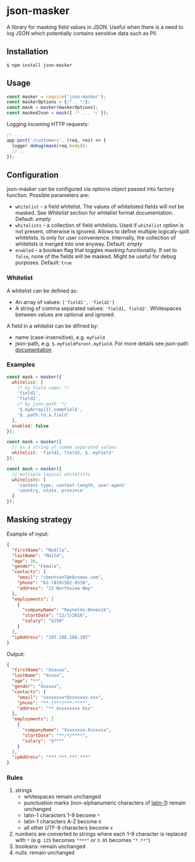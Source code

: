 # json-masker

A library for masking field values in JSON. Useful when there is a need to log JSON which potentially contains sensitive data such as PII.

## Installation
```
$ npm install json-masker
```

## Usage
```js
const masker = require('json-masker');
const maskerOptions = {/*...*/};
const mask = masker(maskerOptions);
const maskedJson = mask({ /* ... */ });
```
Logging incoming HTTP requests:
```js
// ...
app.post('/customers', (req, res) => {
  logger.debug(mask(req.body));
  // ...
});
```

## Configuration
json-masker can be configured via options object passed into factory function. Possible parameters are:
 * `whitelist` - a field whitelist. The values of whitelisted fields will _not_ be masked. See _Whitelist_ section for whitelist format documentation. Default: _empty_
 * `whitelists` - a collection of field whitelists. Used if `whitelist` option is not present, otherwise is ignored. Allows to define multiple logicaly-split whitelists. Is only for user convenience. Internally, the collection of whitelists is merged into one anyway. Default: _empty_
 * `enabled` - a boolean flag that toggles masking functionality. If set to `false`, none of the fields will be masked. Might be useful for debug purposes. Default: `true`

### Whitelist
A whitelist can be defined as:
* An array of values: `['field1', 'field2']`
* A string of comma separated values: `'field1, field2'`. Whitespaces between values are optional and ignored.

A field in a whitelist can be difined by:
* name (case-insensitive), e.g. `myField`
* json-path, e.g. `$.myFieldParent.myField`. For more details see json-path [documentation](https://github.com/dchester/jsonpath)

### Examples
```js
const mask = masker({
  whitelist: [
    /* by field name: */
    'field1',
    'field2',
    /* by json-path: */
    '$.myArray[1].someField',
    '$..path.to.a.field'
  ],
  enabled: false
});
```
```js
const mask = masker({
  // as a string of comma separated values
  whitelist: 'field1, field2, $..myField'
});
```
```js
const mask = masker({
  // multiple logical whitelists
  whitelists: [
    'content-type, content-length, user-agent'
    'country, state, province'
  ]
});
```

## Masking strategy
Example of input:
```json
{
  "firstName": "Noëlla",
  "lastName": "Maïté",
  "age": 26,
  "gender": "Female",
  "contacts": {
    "email": "cbentson7@nbcnews.com",
    "phone": "62-(819)562-8538",
    "address": "12 Northview Way"
  },
  "employments": [
    {
      "companyName": "Reynolds-Denesik",
      "startDate": "12/7/2016",
      "salary": "$150"
    }
  ],
  "ipAddress": "107.196.186.197"
}
```
Output:
```json
{
  "firstName": "Xxxxxx",
  "lastName": "Xxxxx",
  "age": "**",
  "gender": "Xxxxxx",
  "contacts": {
    "email": "xxxxxxxx*@xxxxxxx.xxx",
    "phone": "**-(***)***-****",
    "address": "** Xxxxxxxxx Xxx"
  },
  "employments": [
    {
      "companyName": "Xxxxxxxx-Xxxxxxx",
      "startDate": "**/*/****",
      "salary": "$***"
    }
  ],
  "ipAddress": "***.***.***.***"
}
```
### Rules
1. strings
    * whitespaces remain unchanged 
    * punctuation marks (non-alphanumeric characters of [latin-1](http://jrgraphix.net/r/Unicode/0020-007F)) remain unchanged
    * latin-1 characters 1-9 become `*`
    * latin-1 characters A-Z become `X`
    * all other UTF-8 characters become `x`
2. numbers are converted to strings where each 1-9 character is replaced with `*` (e.g. `125` becomes `"***"` or `3.95` becomes `"*.**"`) 
3. booleans: remain unchanged
4. nulls: remain unchanged
